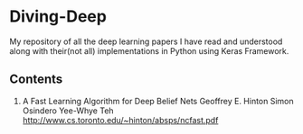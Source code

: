 # Diving-Deep
My repository of all the deep learning papers I have read and understood along with their(not all) implementations in Python using Keras Framework.

## Contents
1. A Fast Learning Algorithm for Deep Belief Nets
Geoffrey E. Hinton
Simon Osindero
Yee-Whye Teh
http://www.cs.toronto.edu/~hinton/absps/ncfast.pdf

